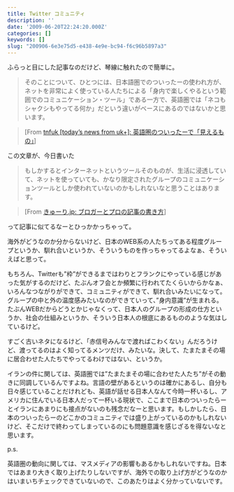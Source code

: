 ```yaml
---
title: Twitter コミュニティ
description: ''
date: '2009-06-20T22:24:20.000Z'
categories: []
keywords: []
slug: "200906-6e3e75d5-e438-4e9e-bc94-f6c96b5897a3"
---
```

ふらっと目にした記事なのだけど、琴線に触れたので簡単に。

> そのことについて、ひとつには、日本語圏でのついったーの使われ方が、ネットを非常によく使っている人たちによる「身内で楽しくやるという範囲でのコミュニケーション・ツール」である一方で、英語圏では「ネコもシャクシもやってる何か」だという違いがベースにあるのではないかと思います。

> \[From [tnfuk \[today’s news from uk+\]: 英語圏のついったーで「見えるもの」](http://nofrills.seesaa.net/article/121745978.html)\]

この文章が、今日書いた

> もしかするとインターネットというツールそのものが、生活に浸透していて、ネットを使っていても、かなり限定されたグループのコミュニケーションツールとしか使われていないのかもしれないなと思うことはあります。

> \[From [きゅーり.jp: ブロガーとプロの記事の書き方](http://blog.qli.jp/2009/06/%E3%83%96%E3%83%AD%E3%82%AC%E3%83%BC%E3%81%A8%E3%83%97%E3%83%AD%E3%81%AE%E8%A8%98%E4%BA%8B%E3%81%AE%E6%9B%B8%E3%81%8D%E6%96%B9.html)\]

って記事に似てるなーとひっかかっちゃって。

海外がどうなのか分からないけど、日本のWEB系の人たちってある程度グループというか、馴れ合いというか、そういうものを作っちゃってるよなぁ、そういえばと思って。

もちろん、Twitterも”枠”ができるまではわりとフランクにやっている感じがあった気がするのだけど、たぶんオフ会とか頻繁に行われてたくらいからかなぁ、いろんなつながりができて、コミュニティができて、馴れ合いみたいになって。グループの中と外の温度感みたいなのができていって、”身内意識”が生まれる。たぶんWEBだからどうとかじゃなくって、日本人のグループの形成の仕方というか、社会の仕組みというか、そういう日本人の根底にあるもののような気はしているけど。

すごく古いネタになるけど、「赤信号みんなで渡ればこわくない」んだろうけど、渡ってるのはよく知ってるメンツだけ、みたいな。決して、たまたまその場に居合わせた人たちでやってるわけではない、というか。

イランの件に関しては、英語圏では”たまたまその場に合わせた人たち”がその動きに同調しているんですよね。言語の壁があるというのは確かにあるし、自分も日々感じていることだけれども、英語が話せる日本人なんて今時一杯いるし、アメリカに住んでいる日本人だって一杯いる現状で、ここまで日本のついったらーとイランにあまりにも接点がないのも残念だなーと思います。もしかしたら、日本のついったらーのどこかのコミュニティでは盛り上がっているのかもしれないけど、そこだけで終わってしまっているのにも問題意識を感じざるを得ないなと思います。

p.s.

英語圏の動向に関しては、マスメディアの影響もあるかもしれないですね。日本ではあまり大きく取り上げたりしないですが、海外での取り上げ方がどうなのかはいまいちチェックできていないので、このあたりはよく分かっていないです。